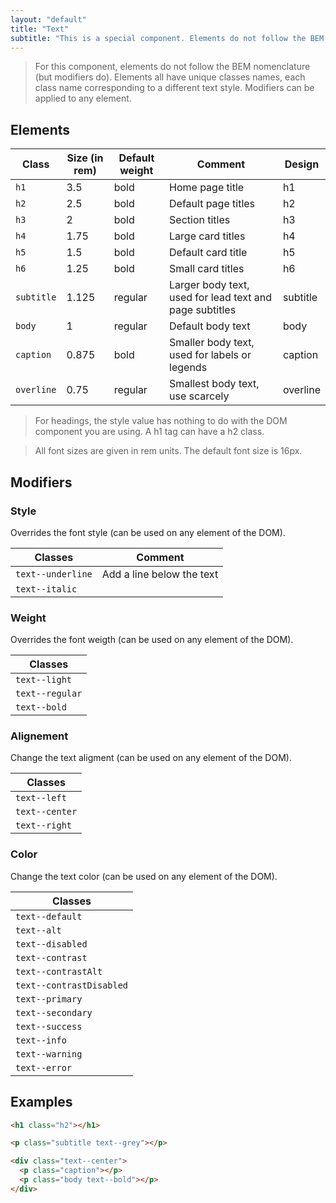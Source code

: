 ```yaml
---
layout: "default"
title: "Text"
subtitle: "This is a special component. Elements do not follow the BEM nomenclature (but the modifiers do). Each elements has a disctinct class name."
---
```


> For this component, elements do not follow the BEM nomenclature (but modifiers do). Elements all have unique classes names, each class name corresponding to a different text style. Modifiers can be applied to any element.

## Elements

| Class | Size (in rem) | Default weight | Comment | Design |
| --- | --- |--- | --- | --- |
| `h1` | 3.5 | bold | Home page title | <span class="h1">h1</span>
| `h2` | 2.5 | bold | Default page titles | <span class="h2">h2</span>
| `h3` | 2 | bold | Section titles | <span class="h3">h3</span>
| `h4` | 1.75 | bold | Large card titles | <span class="h4">h4</span>
| `h5` | 1.5 | bold | Default card title | <span class="h5">h5</span>
| `h6` | 1.25 | bold | Small card titles | <span class="h6">h6</span>
| `subtitle` | 1.125 | regular | Larger body text, used for lead text and page subtitles | <span class="subtitle">subtitle</span>
| `body` | 1 | regular | Default body text | <span class="body">body</span>
| `caption` | 0.875 | bold | Smaller body text, used for labels or legends | <span class="caption">caption</span>
| `overline` | 0.75 | regular | Smallest body text, use scarcely | <span class="overline">overline</span>

> For headings, the style value has nothing to do with the DOM component you are using. A h1 tag can have a h2 class.

> All font sizes are given in rem units. The default font size is 16px.

## Modifiers

### Style

Overrides the font style (can be used on any element of the DOM).

| Classes | Comment |
| --- | --- |
| `text--underline` | Add a line below the text |
| `text--italic` |  |

### Weight

Overrides the font weigth (can be used on any element of the DOM).

| Classes |
| --- |
| `text--light` |
| `text--regular` |
| `text--bold` |

### Alignement

Change the text aligment (can be used on any element of the DOM).

| Classes |
| --- |
| `text--left` |
| `text--center` |
| `text--right` |

### Color

Change the text color (can be used on any element of the DOM).

| Classes |
| --- |
| `text--default` | <span class="body text--default">This is a default text</span> |
| `text--alt` | <span class="body text--alt">This is an alternate text</span> |
| `text--disabled` | <span class="body text--disabled">This is a disabled text</span> |
| `text--contrast` | <span class="body text--contrast">This is a default contrast text</span> |
| `text--contrastAlt` | <span class="body text--contrastAlt">This is an alternate contrast text</span> |
| `text--contrastDisabled` | <span class="body text--contrastDisabled">This is a disabled contrast text</span> |
| `text--primary` | <span class="body text--primary">This is a primary text</span> |
| `text--secondary` | <span class="body text--secondary">This is a secondary text</span> |
| `text--success` | <span class="body text--success">This is a success text</span> |
| `text--info` | <span class="body text--info">This is an info text</span> |
| `text--warning` | <span class="body text--warning">This is a warning text</span> |
| `text--error` | <span class="body text--error">This is an error text</span> |

## Examples

```html
<h1 class="h2"></h1>
```

```html
<p class="subtitle text--grey"></p>
```

```html
<div class="text--center">
  <p class="caption"></p>
  <p class="body text--bold"></p>
</div>
```
